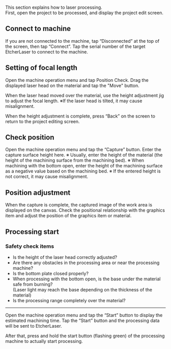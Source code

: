 This section explains how to laser processing.  
First, open the project to be processed, and display the project edit screen.

## Connect to machine
If you are not connected to the machine, tap “Disconnected” at the top of the screen, then tap “Connect”.
Tap the serial number of the target EtcherLaser to connect to the machine.

## Setting of focal length

Open the machine operation menu and tap Position Check.
Drag the displayed laser head on the material and tap the "Move" button.

When the laser head moved over the material, use the height adjustment jig to adjust the focal length.
※If the laser head is tilted, it may cause misalignment.

When the height adjustment is complete, press “Back” on the screen to return to the project editing screen.

## Check position

Open the machine operation menu and tap the “Capture” button. Enter the capture surface height here.
※ Usually, enter the height of the material (the height of the machining surface from the machining bed).
※ When machining with the bottom open, enter the height of the machining surface as a negative value based on the machining bed.
※ If the entered height is not correct, it may cause misalignment.

## Position adjustment
When the capture is complete, the captured image of the work area is displayed on the canvas.
Check the positional relationship with the graphics item and adjust the position of the graphics item or material.

## Processing start

### Safety check items

- Is the height of the laser head correctly adjusted?
- Are there any obstacles in the processing area or near the processing machine?
- Is the bottom plate closed properly?
- When processing with the bottom open, is the base under the material safe from burning?  
(Laser light may reach the base depending on the thickness of the material)
- Is the processing range completely over the material?

-----------------

Open the machine operation menu and tap the “Start” button to display the estimated machining time.
Tap the “Start” button and the processing data will be sent to EtcherLaser.

After that, press and hold the start button (flashing green) of the processing machine to actually start processing.
